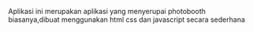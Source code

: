 Aplikasi ini merupakan aplikasi yang menyerupai photobooth biasanya,dibuat menggunakan html css dan javascript secara sederhana
